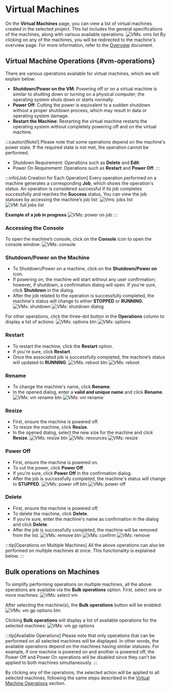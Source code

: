 # Virtual Machines

On the **Virtual Machines** page, you can view a list of virtual machines created in the selected project. This list includes the general specifications of the machines, along with various available operations.
![VMs: vms list](vms-list.png)
By clicking on any of the machines, you will be redirected to the machine's overview page. For more information, refer to the [Overview](../vm#overview) document.

## Virtual Machine Operations {#vm-operations}

There are various operations available for virtual machines, which we will explain below:

- **Shutdown/Power on the VM**: Powering off or on a virtual machine is similar to shutting down or turning on a physical computer; the operating system shuts down or starts normally.
- **Power Off**: Cutting the power is equivalent to a sudden shutdown without a proper shutdown process, which may result in data or operating system damage.
- **Restart the Machine**: Restarting the virtual machine restarts the operating system without completely powering off and on the virtual machine.

:::caution[Note!]
Please note that some operations depend on the machine's power state. If the required state is not met, the operation cannot be performed.

- Shutdown Requirement: Operations such as **Delete** and **Edit**.
- Power On Requirement: Operations such as **Restart** and **Power Off**.
  :::

:::info[Job Creation for Each Operation]
Every operation performed on a machine generates a corresponding **Job**, which shows the operation's status. An operation is considered successful if its job completes successfully and reaches the **Success** status. You can view the job statuses by accessing the machine’s job list:
![Vms: jobs list](vm-jobs-btn.png)
![VM: full jobs list](full-jobs-list.png)

**Example of a job in progress**
![VMs: power on job](power-on-job.png)
:::

### Accessing the Console

To open the machine’s console, click on the **Console** icon to open the console window:
![VMs: console](vm-console.png)

### Shutdown/Power on the Machine

- To Shutdown/Power on a machine, click on the **Shutdown/Power on** icon.
- If powering on, the machine will start without any user confirmation; however, if shutdown, a confirmation dialog will open. If you're sure, click **Shutdown** in the dialog.
- After the job related to the operation is successfully completed, the machine's status will change to either **STOPPED** or **RUNNING**.
  ![VMs: shutdown](vm-shutdown-btn.png)
  ![VMs: shutdown dialog](vm-shutdown.png)

For other operations, click the three-dot button in the **Operations** column to display a list of actions:
![VMs: options btn](vm-options.png)
![VMs: options](vm-options-list.png)

### Restart

- To restart the machine, click the **Restart** option.
- If you're sure, click **Restart**.
- Once the associated job is successfully completed, the machine’s status will updated to **RUNNING**.
  ![VMs: reboot btn](vm-reboot-btn.png)
  ![VMs: reboot](vm-reboot.png)

### Rename

- To change the machine's name, click **Rename**.
- In the opened dialog, enter a **valid and unique name** and click **Rename**.
  ![VMs: vm rename btn](vm-rename-btn.png)
  ![VMs: vm rename](vm-rename.png)

### Resize

- First, ensure the machine is powered off.
- To resize the machine, click **Resize**.
- In the opened dialog, select the new size for the machine and click **Resize**.
  ![VMs: resize btn](vm-resize-btn.png)
  ![VMs: resources](vm-resources-list.png)
  ![VMs: resize](vm-resize.png)

### Power Off

- First, ensure the machine is powered on.
- To cut the power, click **Power Off**.
- If you're sure, click **Power Off** in the confirmation dialog.
- After the job is successfully completed, the machine's status will change to **STUPPED**.
  ![VMs: power off btn](vm-power-off-btn.png)
  ![VMs: power off](vm-power-off.png)

### Delete

- First, ensure the machine is powered off.
- To delete the machine, click **Delete**.
- If you're sure, enter the machine's name as confirmation in the dialog and click **Delete**.
- After the job is successfully completed, the machine will be removed from the list.
  ![VMs: remove btn](vm-remove-btn.png)
  ![VMs: confirm](vm-remove-confirmation-phrase.png)
  ![VMs: remove](vm-remove.png)

:::tip[Operations on Multiple Machines]
All the above operations can also be performed on multiple machines at once. This functionality is explained below.
:::

## Bulk operations on Machines

To simplify performing operations on multiple machines, all the above operations are available via the **Bulk operations** option. First, select one or more machines:
![VMs: select vm](select-vm-icon.png)

After selecting the machine(s), the **Bulk operations** button will be enabled:
![VMs: vm gp options btn](vm-gp-options-btn.png)

Clicking **Bulk operations** will display a list of available operations for the selected machines:
![VMs: vm gp options](vm-gp-options.png)

:::tip[Available Operations]
Please note that only operations that can be performed on all selected machines will be displayed. In other words, the available operations depend on the machines having similar statuses. For example, if one machine is powered on and another is powered off, the Power Off and Power On operations will be disabled since they can't be applied to both machines simultaneously.
:::

By clicking any of the operations, the selected action will be applied to all selected machines, following the same steps described in the [Virtual Machine Operations](#vm-operations) section.
